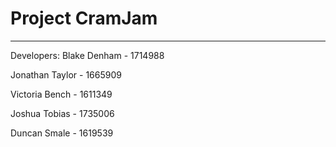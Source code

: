 # Project CramJam
---

Developers:
Blake Denham - 1714988

Jonathan Taylor - 1665909

Victoria Bench - 1611349

Joshua Tobias - 1735006

Duncan Smale - 1619539
